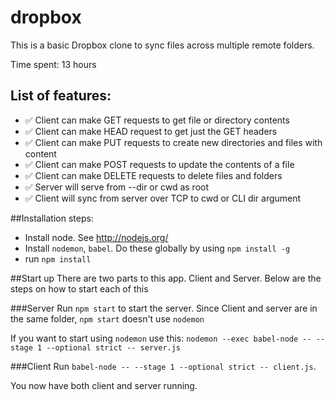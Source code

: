 # dropbox

This is a basic Dropbox clone to sync files across multiple remote folders.

Time spent: 13 hours

## List of features:
- ✅ Client can make GET requests to get file or directory contents
- ✅ Client can make HEAD request to get just the GET headers
- ✅ Client can make PUT requests to create new directories and files with content
- ✅ Client can make POST requests to update the contents of a file
- ✅ Client can make DELETE requests to delete files and folders
- ✅ Server will serve from --dir or cwd as root
- ✅ Client will sync from server over TCP to cwd or CLI dir argument

##Installation steps:
* Install node. See http://nodejs.org/
* Install `nodemon`, `babel`. Do these globally by using `npm install -g`
* run `npm install`

##Start up
There are two parts to this app. Client and Server. Below are the steps on how to start each of this

###Server
Run `npm start` to start the server. Since Client and server are in the same folder, `npm start` doesn't use `nodemon`

If you want to start using `nodemon` use this: `nodemon --exec babel-node -- --stage 1 --optional strict -- server.js`

###Client
Run `babel-node -- --stage 1 --optional strict -- client.js`.

You now have both client and server running.



